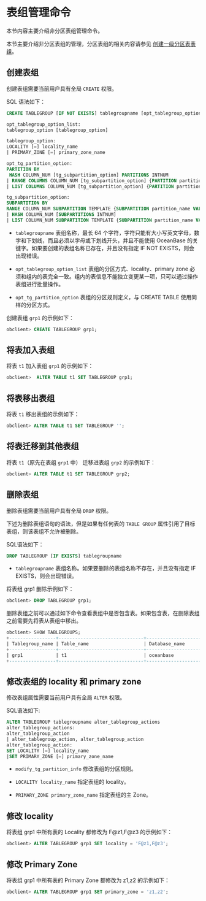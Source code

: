 表组管理命令 
===========================

本节内容主要介绍非分区表组管理命令。

本节主要介绍非分区表组的管理，分区表组的相关内容请参见 [创建一级分区表表组](../../500.distributed-storage-management/200.manage-partitions/900.create-partitioned-table-groups.md)。

创建表组 
-------------------------

创建表组需要当前用户具有全局 `CREATE` 权限。

SQL 语法如下：

```sql
CREATE TABLEGROUP [IF NOT EXISTS] tablegroupname [opt_tablegroup_option_list] [opt_tg_partition_option]

opt_tablegroup_option_list:
tablegroup_option [tablegroup_option]

tablegroup_option:
LOCALITY [=] locality_name
| PRIMARY_ZONE [=] primary_zone_name

opt_tg_partition_option:
PARTITION BY 
 HASH COLUMN_NUM [tg_subpartition_option] PARTITIONS INTNUM
| RANGE COLUMNS COLUMN_NUM [tg_subpartition_option] {PARTITION partition_name VALUES LESS THAN range_partition_expr, ...}
| LIST COLUMNS COLUMN_NUM [tg_subpartition_option] {PARTITION partition_name VALUES in list_partition_expr, ...}

tg_subpartition_option:
SUBPARTITION BY 
RANGE COLUMN_NUM SUBPARTITION TEMPLATE {SUBPARTITION partition_name VALUES LESS THAN range_partition_expr, ...}
| HASH COLUMN_NUM [SUBPARTITIONS INTNUM]
| LIST COLUMN_NUM SUBPARTITION TEMPLATE {SUBPARTITION partition_name VALUES in list_partition_expr, ...}
```



* `tablegroupname` 表组名称，最长 64 个字符，字符只能有大小写英文字母，数字和下划线，而且必须以字母或下划线开头，并且不能使用 OceanBase 的关键字。如果要创建的表组名称已存在，并且没有指定 IF NOT EXISTS，则会出现错误。

  

* `opt_tablegroup_option_list` 表组的分区方式、locality、primary zone 必须和组内的表完全一致。组内的表信息不能独立变更某一项，只可以通过操作表组进行批量操作。

  

* `opt_tg_partition_option` 表组的分区规则定义，与 CREATE TABLE 使用同样的分区方式。

  




创建表组 `grp1` 的示例如下：

```sql
obclient> CREATE TABLEGROUP grp1;
```





**将表加入表组** 
---------------------------

将表 `t1` 加入表组 `grp1` 的示例如下：

```sql
obclient>  ALTER TABLE t1 SET TABLEGROUP grp1;
```



将表移出表组 
---------------

将表 `t1` 移出表组的示例如下：

```sql
obclient> ALTER TABLE t1 SET TABLEGROUP '';
```



将表迁移到其他表组 
------------------

将表 `t1`（原先在表组 `grp1` 中） 迁移进表组 `grp2` 的示例如下：

```sql
obclient> ALTER TABLE t1 SET TABLEGROUP grp2;
```



删除表组 
-------------

删除表组需要当前用户具有全局 `DROP` 权限。

下述为删除表组语句的语法，但是如果有任何表的 `TABLE GROUP` 属性引用了目标表组，则该表组不允许被删除。

SQL语法如下：

```sql
DROP TABLEGROUP [IF EXISTS] tablegroupname
```



* `tablegroupname` 表组名称。如果要删除的表组名称不存在，并且没有指定 IF EXISTS，则会出现错误。

  




将表组 grp1 删除示例如下：

```sql
obclient> DROP TABLEGROUP grp1;
```



删除表组之前可以通过如下命令查看表组中是否包含表。如果包含表，在删除表组之前需要先将表从表组中移出。

```sql
obclient> SHOW TABLEGROUPS;
+-----------------+-------------------------------+--------------------+
| Tablegroup_name | Table_name                    | Database_name      |
+-----------------+-------------------------------+--------------------+
| grp1            | t1                            | oceanbase          |
+-----------------+-------------------------------+--------------------+
```





修改表组的 locality 和 primary zone 
----------------------------------------------

修改表组属性需要当前用户具有全局 `ALTER` 权限。

SQL语法如下:

```sql
ALTER TABLEGROUP tablegroupname alter_tablegroup_actions
alter_tablegroup_actions:
alter_tablegroup_action
| alter_tablegroup_action, alter_tablegroup_action
alter_tablegroup_action:
SET LOCALITY [=] locality_name
|SET PRIMARY_ZONE [=] primary_zone_name
```



* `modify_tg_partition_info` 修改表组的分区规则。

  

* `LOCALITY locality_name` 指定表组的 locality。

  

* `PRIMARY_ZONE primary_zone_name` 指定表组的主 Zone。

  




修改 locality 
----------------------------

将表组 grp1 中所有表的 Locality 都修改为 F@z1,F@z3 的示例如下：

```sql
obclient> ALTER TABLEGROUP grp1 SET locality = 'F@z1,F@z3';
```



修改 Primary Zone 
------------------------

将表组 grp1 中所有表的 Primary Zone 都修改为 z1,z2 的示例如下：

```sql
obclient> ALTER TABLEGROUP grp1 SET primary_zone = 'z1,z2';
```


